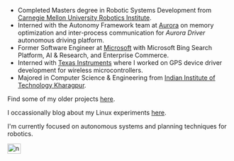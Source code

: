 - Completed Masters degree in Robotic Systems Development from [Carnegie Mellon University Robotics Institute](https://ri.cmu.edu/). 
- Interned with the Autonomy Framework team at [Aurora](https://aurora.tech/) on memory optimization and inter-process communication for _Aurora Driver_ autonomous driving platform.
- Former Software Engineer at [Microsoft](https://www.microsoft.com/) with Microsoft Bing Search Platform, AI & Research, and Enterprise Commerce.
- Interned with [Texas Instruments](https://ti.com/) where I worked on GPS device driver development for wireless microcontrollers.
- Majored in Computer Science & Engineering from [Indian Institute of Technology Kharagpur](http://iitkgp.ac.in/).

Find some of my older projects [here](https://nevalsar.github.io/#/projects).

I occassionally blog about my Linux experiments [here](https://nevalsar.hashnode.dev).

I'm currently focused on autonomous systems and planning techniques for robotics.

<a href="https://linkedin.com/in/nevinvalsaraj" target="blank"><img align="center" src="https://raw.githubusercontent.com/rahuldkjain/github-profile-readme-generator/master/src/images/icons/Social/linked-in-alt.svg" alt="nevinvalsaraj" height="22.5" width="30" /></a>
